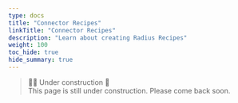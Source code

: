 ```yaml
---
type: docs
title: "Connector Recipes"
linkTitle: "Connector Recipes"
description: "Learn about creating Radius Recipes"
weight: 100
toc_hide: true
hide_summary: true
---
```


> 👷‍♂️ Under construction 🚧 <br>
This page is still under construction. Please come back soon.

